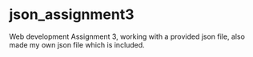 # json_assignment3
Web development Assignment 3, working with a provided json file, also made my own json file which is included.
